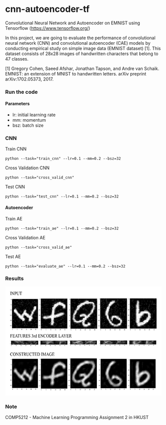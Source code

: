 # cnn-autoencoder-tf
Convolutional Neural Network and Autoencoder on EMNIST using Tensorflow (https://www.tensorflow.org/)

In this project, we are going to evaluate the performance of convolutional neural network (CNN) and convolutional autoencoder (CAE) models by conducting empirical study on simple image data (EMNIST dataset) [1]. This dataset consists of 28x28 images of handwritten characters that belong to 47 classes.

[1] Gregory Cohen, Saeed Afshar, Jonathan Tapson, and Andre van Schaik. EMNIST: an
extension of MNIST to handwritten letters. arXiv preprint arXiv:1702.05373, 2017.

### Run the code

#### Parameters
- lr: initial learning rate
- mm: momentum
- bsz: batch size

### CNN

Train CNN
```
python --task="train_cnn" --lr=0.1 --mm=0.2 --bsz=32
```

Cross Validation CNN
```
python --task="cross_valid_cnn"
```

Test CNN
```
python --task="test_cnn" --lr=0.1 --mm=0.2 --bsz=32
```

#### Autoencoder

Train AE
```
python --task="train_ae" --lr=0.1 --mm=0.2 --bsz=32
```

Cross Validation AE
```
python --task="cross_valid_ae"
```

Test AE
```
python --task="evaluate_ae" --lr=0.1 --mm=0.2 --bsz=32
```

### Results
<img src="fig/sample.png" height=350/>

### Note

COMP5212 - Machine Learning Programming Assignment 2 in HKUST
